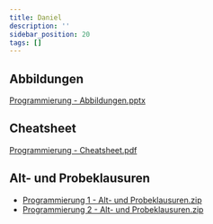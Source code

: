 ```yaml
---
title: Daniel
description: ''
sidebar_position: 20
tags: []
---
```


## Abbildungen

[Programmierung - Abbildungen.pptx](https://github.com/jappuccini/java-docs/files/11428579/Programmierung.-.Abbildungen.pptx)

## Cheatsheet

[Programmierung - Cheatsheet.pdf](https://github.com/jappuccini/java-docs/files/11428580/Programmierung.-.Cheatsheet.pdf)

## Alt- und Probeklausuren

- [Programmierung 1 - Alt- und Probeklausuren.zip](https://github.com/appenmaier/programming/files/10235160/Programmierung.1.-.Alt-.und.Probeklausuren.zip)
- [Programmierung 2 - Alt- und Probeklausuren.zip](https://github.com/jappuccini/java-docs/files/11428599/Programmierung.2.-.Alt-.und.Probeklausuren.zip)
